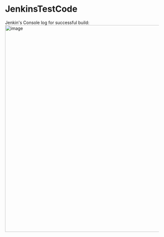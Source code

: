 # JenkinsTestCode



Jenkin's Console log for successful build: 
<img width="677" alt="image" src="https://user-images.githubusercontent.com/85700971/198497184-a27ab1ba-4327-4b8e-a0d6-50bcb6deeec6.png">
